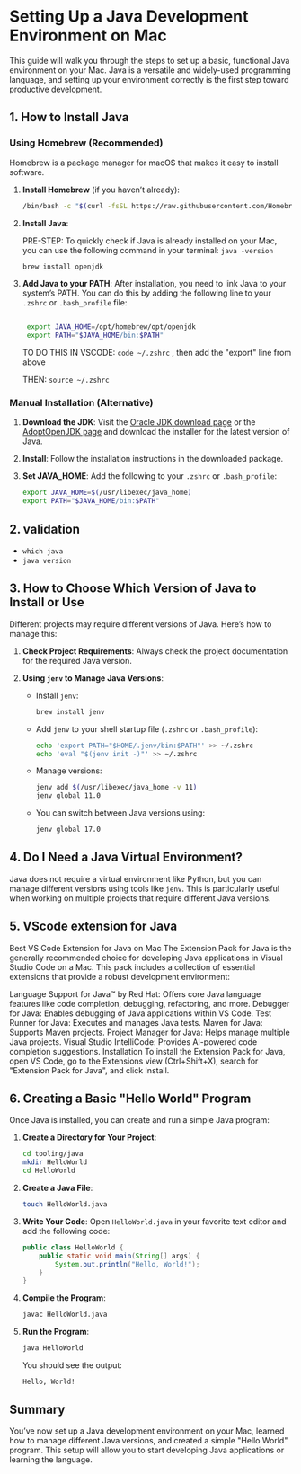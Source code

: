 # Setting Up a Java Development Environment on Mac

This guide will walk you through the steps to set up a basic, functional Java environment on your Mac. Java is a versatile and widely-used programming language, and setting up your environment correctly is the first step toward productive development.

## 1. How to Install Java

### Using Homebrew (Recommended)

Homebrew is a package manager for macOS that makes it easy to install software.

1. **Install Homebrew** (if you haven’t already):


   ```bash
   /bin/bash -c "$(curl -fsSL https://raw.githubusercontent.com/Homebrew/install/HEAD/install.sh)"
   ```

2. **Install Java**:

    PRE-STEP:  To quickly check if Java is already installed on your Mac, you can use the following command in your terminal: `java -version`



   ```bash
   brew install openjdk
   ```

3. **Add Java to your PATH**:
   After installation, you need to link Java to your system’s PATH. You can do this by adding the following line to your `.zshrc` or `.bash_profile` file:
   ```bash
   
    export JAVA_HOME=/opt/homebrew/opt/openjdk
    export PATH="$JAVA_HOME/bin:$PATH"

   ```

   TO DO THIS IN VSCODE:    `code ~/.zshrc` , then add the "export" line from above

   THEN:  `source ~/.zshrc`

### Manual Installation (Alternative)

1. **Download the JDK**: Visit the [Oracle JDK download page](https://www.oracle.com/java/technologies/javase-jdk17-downloads.html) or the [AdoptOpenJDK page](https://adoptopenjdk.net/) and download the installer for the latest version of Java.

2. **Install**: Follow the installation instructions in the downloaded package.

3. **Set JAVA_HOME**: Add the following to your `.zshrc` or `.bash_profile`:
   ```bash
   export JAVA_HOME=$(/usr/libexec/java_home)
   export PATH="$JAVA_HOME/bin:$PATH"
   ```

## 2.  validation 

- `which java`
- `java version`


## 3. How to Choose Which Version of Java to Install or Use

Different projects may require different versions of Java. Here’s how to manage this:

1. **Check Project Requirements**: Always check the project documentation for the required Java version.

2. **Using `jenv` to Manage Java Versions**:
   - Install `jenv`:
     ```bash
     brew install jenv
     ```
   - Add `jenv` to your shell startup file (`.zshrc` or `.bash_profile`):
     ```bash
     echo 'export PATH="$HOME/.jenv/bin:$PATH"' >> ~/.zshrc
     echo 'eval "$(jenv init -)"' >> ~/.zshrc
     ```
   - Manage versions:
     ```bash
     jenv add $(/usr/libexec/java_home -v 11)
     jenv global 11.0
     ```
   - You can switch between Java versions using:
     ```bash
     jenv global 17.0
     ```

## 4. Do I Need a Java Virtual Environment?

Java does not require a virtual environment like Python, but you can manage different versions using tools like `jenv`. This is particularly useful when working on multiple projects that require different Java versions.


## 5. VScode extension for Java

Best VS Code Extension for Java on Mac
The Extension Pack for Java is the generally recommended choice for developing Java applications in Visual Studio Code on a Mac. This pack includes a collection of essential extensions that provide a robust development environment:

Language Support for Java™ by Red Hat: Offers core Java language features like code completion, debugging, refactoring, and more.
Debugger for Java: Enables debugging of Java applications within VS Code.
Test Runner for Java: Executes and manages Java tests.
Maven for Java: Supports Maven projects.
Project Manager for Java: Helps manage multiple Java projects.
Visual Studio IntelliCode: Provides AI-powered code completion suggestions.
Installation
To install the Extension Pack for Java, open VS Code, go to the Extensions view (Ctrl+Shift+X), search for "Extension Pack for Java", and click Install.





## 6. Creating a Basic "Hello World" Program

Once Java is installed, you can create and run a simple Java program:

1. **Create a Directory for Your Project**:
   ```bash
   cd tooling/java
   mkdir HelloWorld
   cd HelloWorld
   ```

2. **Create a Java File**:
   ```bash
   touch HelloWorld.java
   ```

3. **Write Your Code**:
   Open `HelloWorld.java` in your favorite text editor and add the following code:
   ```java
   public class HelloWorld {
       public static void main(String[] args) {
           System.out.println("Hello, World!");
       }
   }
   ```

4. **Compile the Program**:
   ```bash
   javac HelloWorld.java
   ```

5. **Run the Program**:
   ```bash
   java HelloWorld
   ```

   You should see the output:
   ```
   Hello, World!
   ```

## Summary

You’ve now set up a Java development environment on your Mac, learned how to manage different Java versions, and created a simple "Hello World" program. This setup will allow you to start developing Java applications or learning the language.

